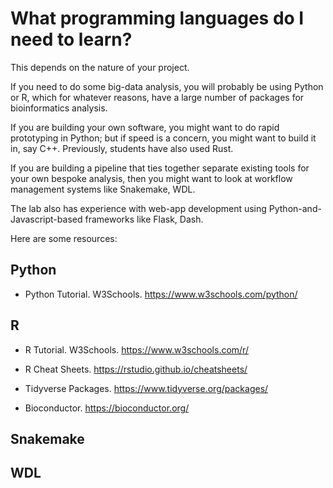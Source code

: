 # What programming languages do I need to learn?

This depends on the nature of your project.

If you need to do some big-data analysis, you will probably be using Python or R, which for whatever reasons, have a large number of packages for bioinformatics analysis.

If you are building your own software, you might want to do rapid prototyping in Python; but if speed is a concern, you might want to build it in, say C++. Previously, students have also used Rust.

If you are building a pipeline that ties together separate existing tools for your own bespoke analysis, then you might want to look at workflow management systems like Snakemake, WDL.

The lab also has experience with web-app development using Python-and-Javascript-based frameworks like Flask, Dash. 

Here are some resources:

## Python
- Python Tutorial. W3Schools. https://www.w3schools.com/python/

## R
- R Tutorial. W3Schools. https://www.w3schools.com/r/

- R Cheat Sheets. https://rstudio.github.io/cheatsheets/

- Tidyverse Packages. https://www.tidyverse.org/packages/

- Bioconductor. https://bioconductor.org/

## Snakemake

## WDL



